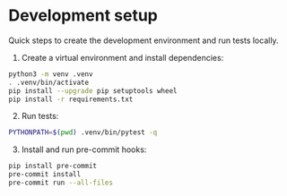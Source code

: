 # Development setup

Quick steps to create the development environment and run tests locally.

1. Create a virtual environment and install dependencies:

```bash
python3 -m venv .venv
. .venv/bin/activate
pip install --upgrade pip setuptools wheel
pip install -r requirements.txt
```

2. Run tests:

```bash
PYTHONPATH=$(pwd) .venv/bin/pytest -q
```

3. Install and run pre-commit hooks:

```bash
pip install pre-commit
pre-commit install
pre-commit run --all-files
```

